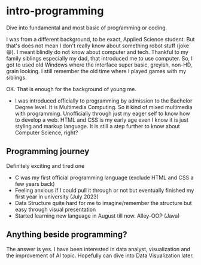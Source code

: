 # intro-programming
Dive into fundamental and most basic of programming or coding.

I was from a different background, to be exact, Applied Science student. But that's does not mean I don't really know about something robot stuff (joke 😄).
I meant blindly do not know about computer and tech. Thankful to my family siblings especially my dad, that introduced me to use computer.
So, I got to used old Windows where the interface super basic, greyish, non-HD, grain looking. I still remember the old time where I played games with my siblings. 

OK. That is enough for the background of young me.

- I was introduced officially to programming by admission to the Bachelor Degree level. It is Multimedia Computing. So it kind of mixed multimedia with programming. Unofficially through just my eager self to know how to develop a web. 
HTML and CSS is my early age even I know it is just styling and markup language. It is still a step further to know about Computer Science, right?

## Programming journey
Definitely exciting and tired one

- C was my first official programming language (exclude HTML and CSS a few years back)
- Feeling anxious if I could pull it through or not but eventually finished my first year in university (July 2023)
- Data Structure quite hard for me to imagine/remember the structure but easy through visual presentation
- Started learning new language in August till now. Alley-OOP (Java)

## Anything beside programming?
The answer is yes. I have been interested in data analyst, visualization and the improvement of AI topic. Hopefully can dive into Data Visualization later.
